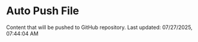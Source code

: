 # Auto Push File

Content that will be pushed to GitHub repository.
Last updated: 07/27/2025, 07:44:04 AM